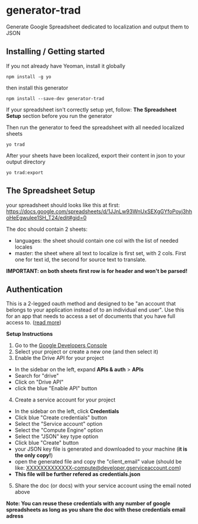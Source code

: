 # generator-trad
Generate Google Spreadsheet dedicated to localization and output them to JSON

## Installing / Getting started

If you not already have Yeoman, install it globally
```shell
npm install -g yo
```

then install this generator
```shell
npm install --save-dev generator-trad 
```

If your spreadsheet isn't correctly setup yet, follow: **The Spreadsheet Setup** section before you run the generator

Then run the generator to feed the spreadsheet with all needed localized sheets
```shell
yo trad
```

After your sheets have been localized, export their content in json to your output directory
```shell
yo trad:export
```

## The Spreadsheet Setup
your spreadsheet should looks like this at first:
https://docs.google.com/spreadsheets/d/1JJnLw93WnUxSEXgGYfoPoyj3hhoHeEgwulee1SH_T24/edit#gid=0

The doc should contain 2 sheets:
 - languages: the sheet should contain one col with the list of needed locales 
 - master: the sheet where all text to localize is first set, with 2 cols. First one for text id, the second for source text to translate.

**IMPORTANT: on both sheets first row is for header and won't be parsed!**
 

## Authentication

This is a 2-legged oauth method and designed to be "an account that belongs to your application instead of to an individual end user".
Use this for an app that needs to access a set of documents that you have full access to.
([read more](https://developers.google.com/identity/protocols/OAuth2ServiceAccount))

__Setup Instructions__

1. Go to the [Google Developers Console](https://console.developers.google.com/project)
2. Select your project or create a new one (and then select it)
3. Enable the Drive API for your project
  - In the sidebar on the left, expand __APIs & auth__ > __APIs__
  - Search for "drive"
  - Click on "Drive API"
  - click the blue "Enable API" button
4. Create a service account for your project
  - In the sidebar on the left, click  __Credentials__
  - Click blue "Create credentials" button
  - Select the "Service account" option
  - Select the "Compute Engine" option
  - Select the "JSON" key type option
  - Click blue "Create" button
  - your JSON key file is generated and downloaded to your machine (__it is the only copy!__)
  - open the generated file and copy the "client_email" value (should be like: XXXXXXXXXXXXX-compute@developer.gserviceaccount.com)
  - **This file will be further refered as credentials.json**
5. Share the doc (or docs) with your service account using the email noted above

**Note: You can reuse these credentials with any number of google spreadsheets as long as you share the doc with these credentials email adress**


